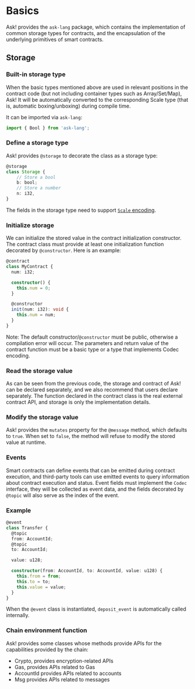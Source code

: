 # Basics

Ask! provides the `ask-lang` package, which contains the implementation of common storage types for contracts, and the encapsulation of the underlying primitives of smart contracts.

## Storage

### Built-in storage type

When the basic types mentioned above are used in relevant positions in the contract code (but not including container types such as Array/Set/Map), Ask! It will be automatically converted to the corresponding Scale type (that is, automatic boxing/unboxing) during compile time.

It can be imported via `ask-lang`:

```ts
import { Bool } from 'ask-lang';
```

### Define a storage type

Ask! provides `@storage` to decorate the class as a storage type:

```ts
@storage
class Storage {
    // Store a bool
    b: bool;
    // Store a number
    n: i32,
}
```

The fields in the storage type need to support [`Scale` encoding](https://github.com/paritytech/parity-scale-codec).

### Initialize storage

We can initialize the stored value in the contract initialization constructor. The contract class must provide at least one initialization function decorated by `@constructor`. Here is an example:

```ts
@contract
class MyContract {
  num: i32;

  constructor() {
    this.num = 0;
  }

  @constructor
  init(num: i32): void {
    this.num = num;
  }
}
```

Note: The default constructor/`@constructor` must be public, otherwise a compilation error will occur. The parameters and return value of the contract function must be a basic type or a type that implements Codec encoding.

### Read the storage value

As can be seen from the previous code, the storage and contract of Ask! can be declared separately, and we also recommend that users declare separately. The function declared in the contract class is the real external contract API, and storage is only the implementation details.

### Modify the storage value

Ask! provides the `mutates` property for the `@message` method, which defaults to `true`. When set to `false`, the method will refuse to modify the stored value at runtime.

### Events

Smart contracts can define events that can be emitted during contract execution, and third-party tools can use emitted events to query information about contract execution and status. Event fields must implement the `Codec` interface, they will be collected as event data, and the fields decorated by `@topic` will also serve as the index of the event.

### Example

```ts
@event
class Transfer {
  @topic
  from: AccountId;
  @topic
  to: AccountId;

  value: u128;

  constructor(from: AccountId, to: AccountId, value: u128) {
    this.from = from;
    this.to = to;
    this.value = value;
  }
}
```

When the `@event` class is instantiated, `deposit_event` is automatically called internally.

### Chain environment function

Ask! provides some classes whose methods provide APIs for the capabilities provided by the chain:

- Crypto, provides encryption-related APIs
- Gas, provides APIs related to Gas
- AccountId provides APIs related to accounts
- Msg provides APIs related to messages
